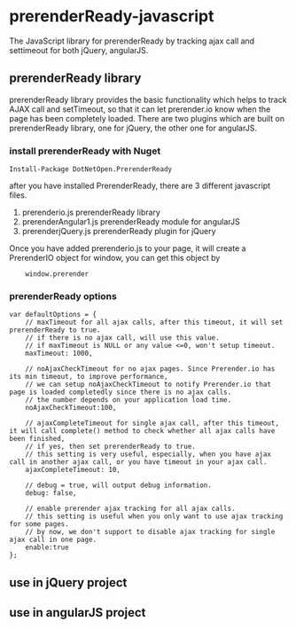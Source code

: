 # prerenderReady-javascript
The JavaScript library for prerenderReady by tracking ajax call and settimeout for both jQuery, angularJS.

## prerenderReady library
prerenderReady library provides the basic functionality which helps to track AJAX call and setTimeout, so that it can let prerender.io know when the page has been completely loaded.
There are two plugins which are built on prerenderReady library, one for jQuery, the other one for angularJS. 

### install prerenderReady with Nuget

    Install-Package DotNetOpen.PrerenderReady

  after you have installed PrerenderReady, there are 3 different javascript files.
  1. prerenderio.js
     prerenderReady library
  2. prerenderAngular1.js
     prerenderReady module for angularJS
  3. prerenderjQuery.js
     prerenderReady plugin for jQuery
  
  Once you have added prerenderio.js to your page, it will create a PrerenderIO object for window, you can get this object by
  
```
    window.prerender
```

### prerenderReady options

    var defaultOptions = {
        // maxTimeout for all ajax calls, after this timeout, it will set prerenderReady to true.
        // if there is no ajax call, will use this value.
        // if maxTimeout is NULL or any value <=0, won't setup timeout.
        maxTimeout: 1000,

        // noAjaxCheckTimeout for no ajax pages. Since Prerender.io has its min timeout, to improve performance, 
        // we can setup noAjaxCheckTimeout to notify Prerender.io that page is loaded completedly since there is no ajax calls.
        // the number depends on your application load time.
        noAjaxCheckTimeout:100,

        // ajaxCompleteTimeout for single ajax call, after this timeout, it will call complete() method to check whether all ajax calls have been finished, 
        // if yes, then set prerenderReady to true.
        // this setting is very useful, especially, when you have ajax call in another ajax call, or you have timeout in your ajax call.
        ajaxCompleteTimeout: 10,

        // debug = true, will output debug information.
        debug: false,

        // enable prerender ajax tracking for all ajax calls.
        // this setting is useful when you only want to use ajax tracking for some pages.
        // by now, we don't support to disable ajax tracking for single ajax call in one page.
        enable:true
    };

## use in jQuery project


## use in angularJS project

